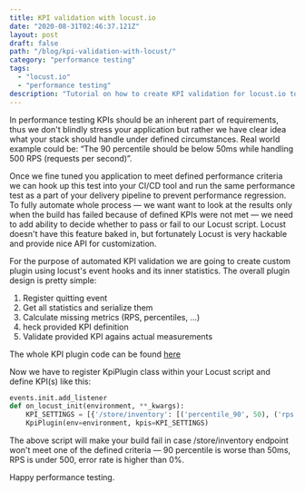 ```yaml
---
title: KPI validation with locust.io
date: "2020-08-31T02:46:37.121Z"
layout: post
draft: false
path: "/blog/kpi-validation-with-locust/"
category: "performance testing"
tags:
  - "locust.io"
  - "performance testing"
description: "Tutorial on how to create KPI validation for locust.io to automatically check whether application meets performance criteria."
---
```


In performance testing KPIs should be an inherent part of requirements, thus we don't blindly stress your application but rather we have clear idea what your stack should handle under defined circumstances. Real world example could be: “The 90 percentile should be below 50ms while handling 500 RPS (requests per second)”.

Once we fine tuned you application to meet defined performance criteria we can hook up this test into your CI/CD tool and run the same performance test as a part of your delivery pipeline to prevent performance regression. To fully automate whole process — we want want to look at the results only when the build has failed because of defined KPIs were not met — we need to add ability to decide whether to pass or fail to our Locust script. Locust doesn't have this feature baked in, but fortunately Locust is very hackable and provide nice API for customization.

For the purpose of automated KPI validation we are going to create custom plugin using locust's event hooks and its inner statistics. The overall plugin design is pretty simple:
1. Register quitting event
2. Get all statistics and serialize them
3. Calculate missing metrics (RPS, percentiles, …)
4. heck provided KPI definition
5. Validate provided KPI agains actual measurements

The whole KPI plugin code can be found [here](https://gist.githubusercontent.com/ludeknovy/af039ea46d568490cd8d09f5d0dad90d/raw/4c423298df3cd41ff42cc1ce89d78210f7ec9157/kpi_listener.py)

Now we have to register KpiPlugin class within your Locust script and define KPI(s) like this:

```python
events.init.add_listener
def on_locust_init(environment, **_kwargs):
    KPI_SETTINGS = [{'/store/inventory': [('percentile_90', 50), ('rps', 500), ('error_rate', 0)]}]
    KpiPlugin(env=environment, kpis=KPI_SETTINGS)
```

The above script will make your build fail in case /store/inventory endpoint won't meet one of the defined criteria — 90 percentile is worse than 50ms, RPS is under 500, error rate is higher than 0%.

Happy performance testing.